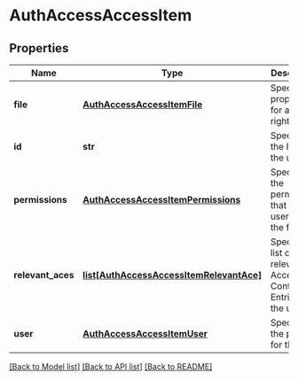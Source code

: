 # AuthAccessAccessItem

## Properties
Name | Type | Description | Notes
------------ | ------------- | ------------- | -------------
**file** | [**AuthAccessAccessItemFile**](AuthAccessAccessItemFile.md) | Specifies properties for access rights. | [optional] 
**id** | **str** | Specifies the ID of the user. | [optional] 
**permissions** | [**AuthAccessAccessItemPermissions**](AuthAccessAccessItemPermissions.md) | Specifies the permissions that the user has on the file. | [optional] 
**relevant_aces** | [**list[AuthAccessAccessItemRelevantAce]**](AuthAccessAccessItemRelevantAce.md) | Specifies a list of the relevant Access Control Entries for the user. | [optional] 
**user** | [**AuthAccessAccessItemUser**](AuthAccessAccessItemUser.md) | Specifies the persona for the user. | [optional] 

[[Back to Model list]](../README.md#documentation-for-models) [[Back to API list]](../README.md#documentation-for-api-endpoints) [[Back to README]](../README.md)



